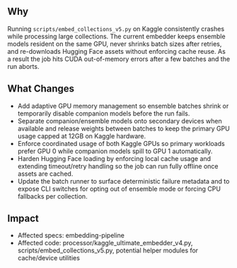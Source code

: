 ## Why
Running `scripts/embed_collections_v5.py` on Kaggle consistently crashes while processing large collections. The current embedder keeps ensemble models resident on the same GPU, never shrinks batch sizes after retries, and re-downloads Hugging Face assets without enforcing cache reuse. As a result the job hits CUDA out-of-memory errors after a few batches and the run aborts.

## What Changes
- Add adaptive GPU memory management so ensemble batches shrink or temporarily disable companion models before the run fails.
- Separate companion/ensemble models onto secondary devices when available and release weights between batches to keep the primary GPU usage capped at 12GB on Kaggle hardware.
- Enforce coordinated usage of both Kaggle GPUs so primary workloads prefer GPU 0 while companion models spill to GPU 1 automatically.
- Harden Hugging Face loading by enforcing local cache usage and extending timeout/retry handling so the job can run fully offline once assets are cached.
- Update the batch runner to surface deterministic failure metadata and to expose CLI switches for opting out of ensemble mode or forcing CPU fallbacks per collection.

## Impact
- Affected specs: embedding-pipeline
- Affected code: processor/kaggle_ultimate_embedder_v4.py, scripts/embed_collections_v5.py, potential helper modules for cache/device utilities
